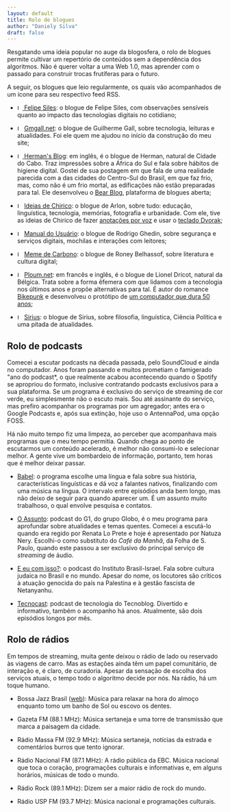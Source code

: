 ```yaml
---
layout: default
title: Rolo de blogues
author: "Daniely Silva"
draft: false
---
```


Resgatando uma ideia popular no auge da blogosfera, o rolo de blogues permite cultivar um repertório de conteúdos sem a dependência dos algoritmos. Não é querer voltar a uma Web 1.0, mas aprender com o passado para construir trocas frutíferas para o futuro.

A seguir, os blogues que leio regularmente, os quais vão acompanhados de um ícone para seu respectivo feed RSS.

* <a href="https://blog.ayom.media/felipe-siles/feed/"><img  alt="Logotipo do RSS." src="/img/rss.svg"  height="12"  width="12" style="display: inline"> </a>[Felipe Siles](https://blog.ayom.media/felipe-siles/): o blogue de Felipe Siles, com observações sensíveis quanto ao impacto das tecnologias digitais no cotidiano;

* <a href="https://www.gmgall.net/blog/index.xml"><img alt="Logotipo do RSS." src="/img/rss.svg" height="12"  width="12" style="display: inline"></a> [Gmgall.net](http://gmgall.net/): o blogue de Guilherme Gall, sobre tecnologia, leituras e atualidades. Foi ele quem me ajudou no início da construção do meu site;

* <a href="https://herman.bearblog.dev/feed/"><img alt="Logotipo do RSS." src="/img/rss.svg" height="12"  width="12" style="display: inline"> [Herman's Blog](https://herman.bearblog.dev): em inglês, é o blogue de Herman, natural de Cidade do Cabo. Traz impressões sobre a África do Sul e fala sobre hábitos de higiene digital. Gostei de sua postagem em que fala de uma realidade parecida com a das cidades do Centro-Sul do Brasil, em que faz frio, mas, como não é um frio mortal, as edificações não estão preparadas para tal. Ele desenvolveu o [Bear Blog](https://bearblog.dev/), plataforma de blogues aberta;

* <a href="http://blog.ayom.media/ideiasdechirico/feed"><img alt="Logotipo do RSS." src="/img/rss.svg" height="12"  width="12" style="display: inline"></a> [Ideias de Chirico](http://blog.ayom.media/ideiasdechirico): o blogue de Arlon, sobre tudo: educação, linguística, tecnologia, memórias, fotografia e urbanidade. Com ele, tive as ideias de Chirico de fazer [anotações por voz](https://blog.ayom.media/ideiasdechirico/escrever-nao-e-so-digitar) e usar o [teclado Dvorak](https://blog.ayom.media/ideiasdechirico/como-e-porque-passei-a-escrever-com-teclado-dvorak);

* <a href="https://www.manualdousuario.net/feed/"><img alt="Logotipo do RSS." src="/img/rss.svg" height="12"  width="12" style="display: inline"></a> [Manual do Usuário](https://www.manualdousuario.net/): o blogue de Rodrigo Ghedin, sobre segurança e serviços digitais, mochilas e interações com leitores;

* <a href="https://www.memedecarbono.com.br/feed/"><img alt="Logotipo do RSS." src="/img/rss.svg" height="12"  width="12" style="display: inline"></a> [Meme de Carbono](https://www.memedecarbono.com.br): o blogue de Roney Belhassof, sobre literatura e cultura digital;

* <a href="https://ploum.net/feed"><img alt="Logotipo do RSS." src="/img/rss.svg" height="12"  width="12" style="display: inline"></a> [Ploum.net](https://ploum.net/): em francês e inglês, é o blogue de Lionel Dricot, natural da Bélgica. Trata sobre a forma êfemera com que lidamos com a tecnologia nos últimos anos e propõe alternativas para tal. É autor do romance [Bikepunk](https://bikepunk.fr/) e desenvolveu o protótipo de [um computador que dura 50 anos](https://ploum.net/the-computer-built-to-last-50-years/index.html);

* <a href="https://infosec.press/sirius/feed/"><img alt="Logotipo do RSS." src="/img/rss.svg" height="12"  width="12" style="display: inline"></a> [Sirius](https://infosec.press/sirius): o blogue de Sirius, sobre filosofia, linguística, Ciência Política e uma pitada de atualidades.

## Rolo de podcasts

Comecei a escutar podcasts na década passada, pelo SoundCloud e ainda no computador. Anos foram passando e muitos prometiam o famigerado "ano do podcast*, o que realmente acabou acontecendo quando o Spotify se apropriou do formato, inclusive contratando podcasts exclusivos para a sua plataforma. Se um programa é exclusivo do serviço de streaming de cor verde, eu simplesmente não o escuto mais. Sou até assinante do serviço, mas prefiro acompanhar os programas por um agregador; antes era o Google Podcasts e, após sua extinção, hoje uso o AntennaPod, uma opção FOSS.

Há não muito tempo fiz uma limpeza, ao perceber que acompanhava mais programas que o meu tempo permitia. Quando chega ao ponto de escutarmos um conteúdo acelerado, é melhor não consumi-lo e selecionar melhor. A gente vive um bombardeio de informação, portanto, tem horas que é melhor deixar passar.

* [Babel](https://apoia.se/babelpodcast): o programa escolhe uma língua e fala sobre sua história, características linguísticas e dá voz a falantes nativos, finalizando com uma música na língua. O intervalo entre episódios anda bem longo, mas não deixo de seguir para quando aparecer um. É um assunto muito trabalhoso, o qual envolve pesquisa e contatos.

* [O Assunto](https://g1.globo.com/podcast/o-assunto/): podcast do G1, do grupo Globo, é o meu programa para aprofundar sobre atualidades e temas quentes. Comecei a escutá-lo quando era regido por Renata Lo Prete e hoje é apresentado por Natuza Nery. Escolhi-o como substituto do *Café da Manhã*, da Folha de S. Paulo, quando este passou a ser exclusivo do principal serviço de *streaming* de áudio.

* [E eu com isso?](https://www.institutobrasilisrael.org/e-eu-com-isso/): o podcast do Instituto Brasil-Israel. Fala sobre cultura judaica no Brasil e no mundo. Apesar do nome, os locutores são críticos à atuação genocida do país na Palestina e à gestão fascista de Netanyanhu.

* [Tecnocast](https://tecnoblog.net/tecnocast/): podcast de tecnologia do Tecnoblog. Divertido e informativo, também o acompanho há anos. Atualmente, são dois episódios longos por mês.

## Rolo de rádios

Em tempos de streaming, muita gente deixou o rádio de lado ou reservado às viagens de carro. Mas as estações ainda têm um papel comunitário, de interação e, é claro, de curadoria. Apesar da sensação de escolha dos serviços atuais, o tempo todo o algoritmo decide por nós. Na rádio, há um toque humano.

* Bossa Jazz Brasil ([web](https://bossajazzbrasil.com/)): Música para relaxar na hora do almoço enquanto tomo um banho de Sol ou escovo os dentes.

* Gazeta FM (88.1 MHz): Música sertaneja e uma torre de transmissão que marca a paisagem da cidade.

* Rádio Massa FM (92.9 MHz): Música sertaneja, notícias da estrada e comentários burros que tento ignorar.

* Rádio Nacional FM (87.1 MHz): A rádio pública da EBC. Música nacional que toca o coração, programações culturais e informativas e, em alguns horários, músicas de todo o mundo.

* Rádio Rock (89.1 MHz): Dizem ser a maior rádio de rock do mundo.

* Rádio USP FM (93.7 MHz): Música nacional e programações culturais.
